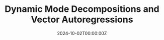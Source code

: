 ---
title: Dynamic Mode Decompositions and Vector Autoregressions

# Summary for listings and search engines
summary: Sufficient conditions on   state-space  matrices A, C, G, R  allow  inferring  them  from a reduced-rank first-order vector autoregression (VAR) that can be  computed with  a Dynamic Mode Decomposition (DMD), thereby connecting  DMD modes to  hidden Markov states in the state-space system.  When these sufficient conditions hold, our technique  provides a fast way to infer parameters of the linear state space system. An application infers two macroeconomic aggregate factors from dynamics of CEX cross sections.
# Link this post with a project

#projects: []

# Date published
date: '2024-10-02T00:00:00Z'

# Date updated
#lastmod: '2020-12-13T00:00:00Z'

# Is this an unpublished draft?
draft: false

# Show this page in the Featured widget?
featured: false

links:
- name: PDF
  url: 'static/uploads/VAR_DMD.pdf'
# Featured image
# Place an image named `featured.jpg/png` in this page's folder and customize its options here.
image:
  caption: ''
  focal_point: ''
  placement: 1
  preview_only: false

authors:
  - Thomas J. Sargent
  - admin



---